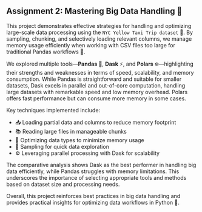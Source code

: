 ## Assignment 2: Mastering Big Data Handling 🚀

This project demonstrates effective strategies for handling and optimizing large-scale data processing using the ```NYC Yellow Taxi Trip dataset``` 🚕. By sampling, chunking, and selectively loading relevant columns, we manage memory usage efficiently when working with CSV files too large for traditional Pandas workflows 🐼.

We explored multiple tools—**Pandas** 🐼, **Dask** ⚡, and **Polars** ❄️—highlighting their strengths and weaknesses in terms of speed, scalability, and memory consumption. While Pandas is straightforward and suitable for smaller datasets, Dask excels in parallel and out-of-core computation, handling large datasets with remarkable speed and low memory overhead. Polars offers fast performance but can consume more memory in some cases.

Key techniques implemented include:

- 📥 Loading partial data and columns to reduce memory footprint
- 📚 Reading large files in manageable chunks
- 🧠 Optimizing data types to minimize memory usage
- 🎲 Sampling for quick data exploration
- ⚙️ Leveraging parallel processing with Dask for scalability

The comparative analysis shows Dask as the best performer in handling big data efficiently, while Pandas struggles with memory limitations. This underscores the importance of selecting appropriate tools and methods based on dataset size and processing needs.

Overall, this project reinforces best practices in big data handling and provides practical insights for optimizing data workflows in Python 🐍.
